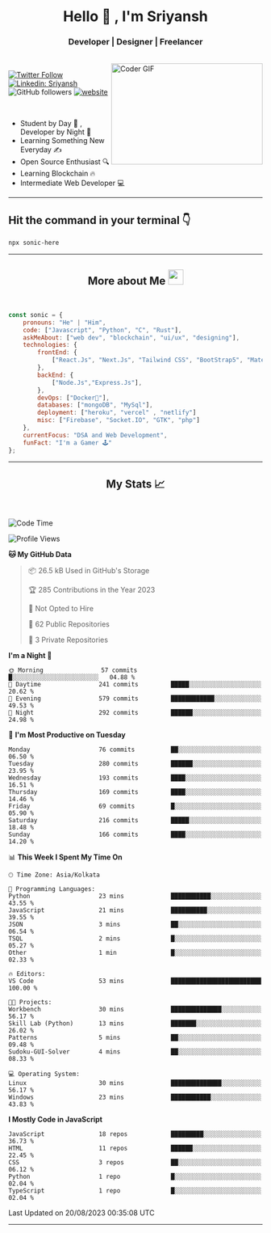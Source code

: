 
<h1 align="center">Hello  👋 , I'm Sriyansh</h1>
<h3 align="center">Developer | Designer | Freelancer </h3>
<br>
<img alt="Coder GIF" align="right" height=200 width=300 src="https://miro.medium.com/max/1360/0*7Q3yvSIv_t0ioJ-Z.gif" />

[![Twitter Follow](https://img.shields.io/twitter/follow/ShivamSriyansh?label=Follow)](https://twitter.com/intent/follow?screen_name=ShivamSriyansh)
[![Linkedin: Sriyansh](https://img.shields.io/badge/-Sriyansh-blue?style=flat-square&logo=Linkedin&logoColor=white&link=https://www.linkedin.com/in/sriyansh-shivam/)](https://www.linkedin.com/in/sriyansh-shivam/)
![GitHub followers](https://img.shields.io/github/followers/SoNiC-HeRE?label=Follow&style=social)
[![website](https://img.shields.io/badge/Website-46a2f1.svg?&style=flat-square&logo=Google-Chrome&logoColor=white&link=https://ss-portfolio.vercel.app/)](https://ss-portfolio.vercel.app/)

<br/>

- Student by Day 🌅 , Developer by Night 🌃
- Learning Something New Everyday ✍️
- Open Source Enthusiast 🔍
- Learning Blockchain 🔥
- Intermediate Web Developer 💻



<hr/>

## Hit the command in your terminal 👇
```bash
npx sonic-here
```

<hr/>
<h2 align="center">More about Me <img src="https://emojis.slackmojis.com/emojis/images/1531849430/4246/blob-sunglasses.gif?1531849430" width="30"/> </h3>
<br>

```javascript
const sonic = {
    pronouns: "He" | "Him",
    code: ["Javascript", "Python", "C", "Rust"],
    askMeAbout: ["web dev", "blockchain", "ui/ux", "designing"],
    technologies: {
        frontEnd: {
            ["React.Js", "Next.Js", "Tailwind CSS", "BootStrap5", "MaterialUI"]
        },
        backEnd: {
            ["Node.Js","Express.Js"],
        },
        devOps: ["Docker🐳"],
        databases: ["mongoDB", "MySql"],
        deployment: ["heroku", "vercel" , "netlify"]
        misc: ["Firebase", "Socket.IO", "GTK", "php"]
    },
    currentFocus: "DSA and Web Development",
    funFact: "I'm a Gamer 🕹️"
};
```
<hr/>

<h2 align="center"> My Stats 📈 </h2>
<br />

<!--START_SECTION:waka-->
![Code Time](http://img.shields.io/badge/Code%20Time-27%20hrs%2049%20mins-blue)

![Profile Views](http://img.shields.io/badge/Profile%20Views-1-blue)

**🐱 My GitHub Data** 

> 📦 26.5 kB Used in GitHub's Storage 
 > 
> 🏆 285 Contributions in the Year 2023
 > 
> 🚫 Not Opted to Hire
 > 
> 📜 62 Public Repositories 
 > 
> 🔑 3 Private Repositories 
 > 
**I'm a Night 🦉** 

```text
🌞 Morning                57 commits          █░░░░░░░░░░░░░░░░░░░░░░░░   04.88 % 
🌆 Daytime                241 commits         █████░░░░░░░░░░░░░░░░░░░░   20.62 % 
🌃 Evening                579 commits         ████████████░░░░░░░░░░░░░   49.53 % 
🌙 Night                  292 commits         ██████░░░░░░░░░░░░░░░░░░░   24.98 % 
```
📅 **I'm Most Productive on Tuesday** 

```text
Monday                   76 commits          ██░░░░░░░░░░░░░░░░░░░░░░░   06.50 % 
Tuesday                  280 commits         ██████░░░░░░░░░░░░░░░░░░░   23.95 % 
Wednesday                193 commits         ████░░░░░░░░░░░░░░░░░░░░░   16.51 % 
Thursday                 169 commits         ████░░░░░░░░░░░░░░░░░░░░░   14.46 % 
Friday                   69 commits          █░░░░░░░░░░░░░░░░░░░░░░░░   05.90 % 
Saturday                 216 commits         █████░░░░░░░░░░░░░░░░░░░░   18.48 % 
Sunday                   166 commits         ████░░░░░░░░░░░░░░░░░░░░░   14.20 % 
```


📊 **This Week I Spent My Time On** 

```text
🕑︎ Time Zone: Asia/Kolkata

💬 Programming Languages: 
Python                   23 mins             ███████████░░░░░░░░░░░░░░   43.55 % 
JavaScript               21 mins             ██████████░░░░░░░░░░░░░░░   39.55 % 
JSON                     3 mins              ██░░░░░░░░░░░░░░░░░░░░░░░   06.54 % 
TSQL                     2 mins              █░░░░░░░░░░░░░░░░░░░░░░░░   05.27 % 
Other                    1 min               █░░░░░░░░░░░░░░░░░░░░░░░░   02.33 % 

🔥 Editors: 
VS Code                  53 mins             █████████████████████████   100.00 % 

🐱‍💻 Projects: 
Workbench                30 mins             ██████████████░░░░░░░░░░░   56.17 % 
Skill Lab (Python)       13 mins             ███████░░░░░░░░░░░░░░░░░░   26.02 % 
Patterns                 5 mins              ██░░░░░░░░░░░░░░░░░░░░░░░   09.48 % 
Sudoku-GUI-Solver        4 mins              ██░░░░░░░░░░░░░░░░░░░░░░░   08.33 % 

💻 Operating System: 
Linux                    30 mins             ██████████████░░░░░░░░░░░   56.17 % 
Windows                  23 mins             ███████████░░░░░░░░░░░░░░   43.83 % 
```

**I Mostly Code in JavaScript** 

```text
JavaScript               18 repos            █████████░░░░░░░░░░░░░░░░   36.73 % 
HTML                     11 repos            ██████░░░░░░░░░░░░░░░░░░░   22.45 % 
CSS                      3 repos             ██░░░░░░░░░░░░░░░░░░░░░░░   06.12 % 
Python                   1 repo              █░░░░░░░░░░░░░░░░░░░░░░░░   02.04 % 
TypeScript               1 repo              █░░░░░░░░░░░░░░░░░░░░░░░░   02.04 % 
```




 Last Updated on 20/08/2023 00:35:08 UTC
<!--END_SECTION:waka-->
<hr />
